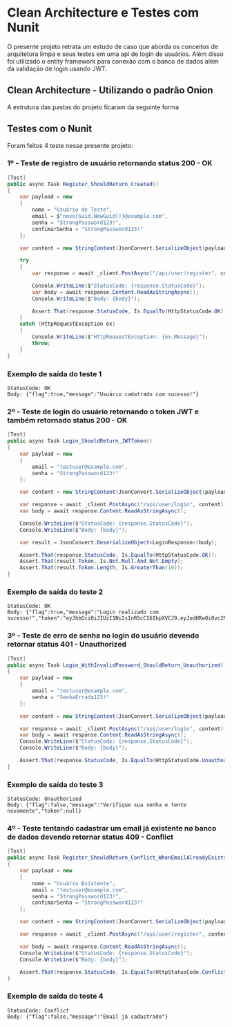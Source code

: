 # Clean Architecture e Testes com Nunit
O presente projeto retrata um estudo de caso que aborda os conceitos de arquitetura limpa e seus testes em uma api de login de usuários.
Além disso foi utilizado o entity framework para conexão com o banco de dados além da validação de login usando JWT.
## Clean Architecture - Utilizando o padrão Onion
A estrutura das pastas do projeto ficaram da seguinte forma 
<img src=""/>
## Testes com o Nunit
Foram feitos 4 teste nesse presente projeto:
### 1º - Teste de registro de usuário retornando status 200 - OK

```csharp
[Test]
public async Task Register_ShouldReturn_Created()
{
    var payload = new
    {
        nome = "Usuário de Teste",
        email = $"novo{Guid.NewGuid()}@example.com",
        senha = "StrongPassword123!",
        confimarSenha = "StrongPassword123!"
    };

    var content = new StringContent(JsonConvert.SerializeObject(payload), Encoding.UTF8, "application/json");

    try
    {
        var response = await _client.PostAsync("/api/user/register", content);

        Console.WriteLine($"StatusCode: {response.StatusCode}");
        var body = await response.Content.ReadAsStringAsync();
        Console.WriteLine($"Body: {body}");

        Assert.That(response.StatusCode, Is.EqualTo(HttpStatusCode.OK));
    }
    catch (HttpRequestException ex)
    {
        Console.WriteLine($"HttpRequestException: {ex.Message}");
        throw;
    }
}
```

### Exemplo de saída do teste 1

```
StatusCode: OK
Body: {"flag":true,"message":"Usuário cadatrado com sucesso!"}
```

### 2º  - Teste de login do usuário retornando o token JWT e também retornado status 200 - OK
```csharp
[Test]
public async Task Login_ShouldReturn_JWTToken()
{
    var payload = new
    {
        email = "testuser@example.com",
        senha = "StrongPassword123!"
    };

    var content = new StringContent(JsonConvert.SerializeObject(payload), Encoding.UTF8, "application/json");

    var response = await _client.PostAsync("/api/user/login", content);
    var body = await response.Content.ReadAsStringAsync();

    Console.WriteLine($"StatusCode: {response.StatusCode}");
    Console.WriteLine($"Body: {body}");

    var result = JsonConvert.DeserializeObject<LoginResponse>(body);

    Assert.That(response.StatusCode, Is.EqualTo(HttpStatusCode.OK));
    Assert.That(result.Token, Is.Not.Null.And.Not.Empty);
    Assert.That(result.Token.Length, Is.GreaterThan(10));
}
```

### Exemplo de saída do teste 2

```
StatusCode: OK
Body: {"flag":true,"message":"Login realizado com sucesso!","token":"eyJhbGciOiJIUzI1NiIsInR5cCI6IkpXVCJ9.eyJodHRwOi8vc2NoZW1hcy54bWxzb2FwLm9yZy93cy8yMDA1LzA1L2lkZW50aXR5L2NsYWltcy9uYW1laWRlbnRpZmllciI6IjMiLCJodHRwOi8vc2NoZW1hcy54bWxzb2FwLm9yZy93cy8yMDA1LzA1L2lkZW50aXR5L2NsYWltcy9uYW1lIjoiVXN1w6FyaW8gZGUgVGVzdGUiLCJodHRwOi8vc2NoZW1hcy54bWxzb2FwLm9yZy93cy8yMDA1LzA1L2lkZW50aXR5L2NsYWltcy9lbWFpbGFkZHJlc3MiOiJ0ZXN0dXNlckBleGFtcGxlLmNvbSIsImV4cCI6MTc0ODY0Mzc2OSwiaXNzIjoiaHR0cHM6Ly9sb2NhbGhvc3Q6NzExMiIsImF1ZCI6Imh0dHBzOi8vbG9jYWxob3N0OjcxMTIifQ.HNCI1e3w2D03vzk_d7d_8WtD2SmAzfkZTslyvFRPuDA"}
```
### 3º - Teste de erro de senha no login do usuário devendo retornar status 401 - Unauthorized
```csharp
[Test]
public async Task Login_WithInvalidPassword_ShouldReturn_Unauthorized()
{
    var payload = new
    {
        email = "testuser@example.com",
        senha = "SenhaErrada123!"
    };

    var content = new StringContent(JsonConvert.SerializeObject(payload), Encoding.UTF8, "application/json");

    var response = await _client.PostAsync("/api/user/login", content);
    var body = await response.Content.ReadAsStringAsync();
    Console.WriteLine($"StatusCode: {response.StatusCode}");
    Console.WriteLine($"Body: {body}");

    Assert.That(response.StatusCode, Is.EqualTo(HttpStatusCode.Unauthorized));
}
```

### Exemplo de saída do teste 3

```
StatusCode: Unauthorized
Body: {"flag":false,"message":"Verifique sua senha e tente novamente","token":null}
```

### 4º - Teste tentando cadastrar um email já existente no banco de dados devendo retornar status 409 - Conflict
```csharp
[Test]
public async Task Register_ShouldReturn_Conflict_WhenEmailAlreadyExists()
{
    var payload = new
    {
        nome = "Usuário Existente",
        email = "testuser@example.com", 
        senha = "StrongPassword123!",
        confimarSenha = "StrongPassword123!"
    };

    var content = new StringContent(JsonConvert.SerializeObject(payload), Encoding.UTF8, "application/json");

    var response = await _client.PostAsync("/api/user/register", content);

    var body = await response.Content.ReadAsStringAsync();
    Console.WriteLine($"StatusCode: {response.StatusCode}");
    Console.WriteLine($"Body: {body}");

    Assert.That(response.StatusCode, Is.EqualTo(HttpStatusCode.Conflict));
}

```
### Exemplo de saída do teste 4

```
StatusCode: Conflict
Body: {"flag":false,"message":"Email já cadastrado"}
```
